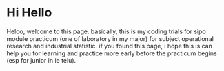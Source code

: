 # Hi Hello
Heloo, welcome to this page.
basically, this is my coding trials for sipo module practicum (one of laboratory in my major) for subject operational research and industrial statistic. 
if you found this page, i hope this is can help you for learning and practice more early before the practicum begins (esp for junior in ie telu).
